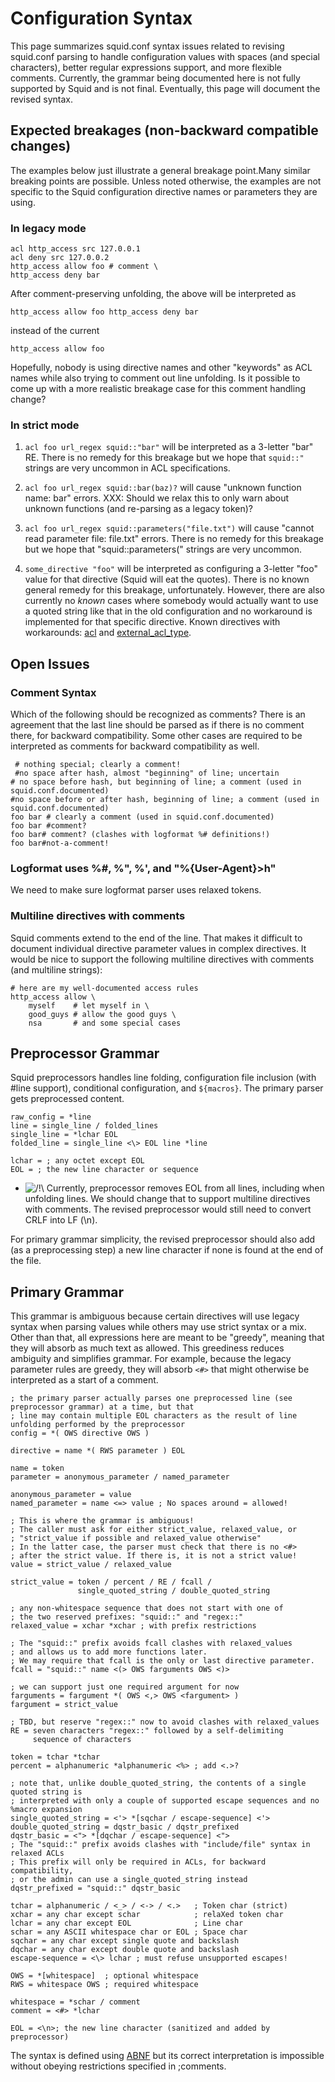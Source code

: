 # Configuration Syntax

This page summarizes squid.conf syntax issues related to revising
squid.conf parsing to handle configuration values with spaces (and
special characters), better regular expressions support, and more
flexible comments. Currently, the grammar being documented here is not
fully supported by Squid and is not final. Eventually, this page will
document the revised syntax.

## Expected breakages (non-backward compatible changes)

The examples below just illustrate a general breakage point.Many similar
breaking points are possible. Unless noted otherwise, the examples are
not specific to the Squid configuration directive names or parameters
they are using.

### In legacy mode

    acl http_access src 127.0.0.1
    acl deny src 127.0.0.2
    http_access allow foo # comment \
    http_access deny bar

After comment-preserving unfolding, the above will be interpreted as

    http_access allow foo http_access deny bar

instead of the current

    http_access allow foo

Hopefully, nobody is using directive names and other "keywords" as ACL
names while also trying to comment out line unfolding. Is it possible to
come up with a more realistic breakage case for this comment handling
change?

### In strict mode

1.  `acl foo url_regex squid::"bar"` will be interpreted as a 3-letter
    "bar" RE. There is no remedy for this breakage but we hope that
    `squid::"` strings are very uncommon in ACL specifications.

2.  `acl foo url_regex squid::bar(baz)?` will cause "unknown function
    name: bar" errors. XXX: Should we relax this to only warn about
    unknown functions (and re-parsing as a legacy token)?

3.  `acl foo url_regex squid::parameters("file.txt")` will cause "cannot
    read parameter file: file.txt" errors. There is no remedy for this
    breakage but we hope that "squid::parameters(" strings are very
    uncommon.

4.  `some_directive "foo"` will be interpreted as configuring a 3-letter
    "foo" value for that directive (Squid will eat the quotes). There is
    no known general remedy for this breakage, unfortunately. However,
    there are also currently no *known* cases where somebody would
    actually want to use a quoted string like that in the old
    configuration and no workaround is implemented for that specific
    directive. Known directives with workarounds:
    [acl](http://www.squid-cache.org/Doc/config/acl#) and
    [external\_acl\_type](http://www.squid-cache.org/Doc/config/external_acl_type#).

## Open Issues

### Comment Syntax

Which of the following should be recognized as comments? There is an
agreement that the last line should be parsed as if there is no comment
there, for backward compatibility. Some other cases are required to be
interpreted as comments for backward compatibility as well.

``` 
 # nothing special; clearly a comment!
 #no space after hash, almost "beginning" of line; uncertain
# no space before hash, but beginning of line; a comment (used in squid.conf.documented)
#no space before or after hash, beginning of line; a comment (used in squid.conf.documented)
foo bar # clearly a comment (used in squid.conf.documented)
foo bar #comment?
foo bar# comment? (clashes with logformat %# definitions!)
foo bar#not-a-comment!
```

### Logformat uses %\#, %", %', and "%{User-Agent}\>h"

We need to make sure logformat parser uses relaxed tokens.

### Multiline directives with comments

Squid comments extend to the end of the line. That makes it difficult to
document individual directive parameter values in complex directives. It
would be nice to support the following multiline directives with
comments (and multiline strings):

    # here are my well-documented access rules
    http_access allow \
        myself    # let myself in \
        good_guys # allow the good guys \
        nsa       # and some special cases

## Preprocessor Grammar

Squid preprocessors handles line folding, configuration file inclusion
(with \#line support), conditional configuration, and `${macros}`. The
primary parser gets preprocessed content.

    raw_config = *line
    line = single_line / folded_lines
    single_line = *lchar EOL
    folded_line = single_line <\> EOL line *line
    
    lchar = ; any octet except EOL
    EOL = ; the new line character or sequence

  - ![/\!\\](https://wiki.squid-cache.org/wiki/squidtheme/img/alert.png)
    Currently, preprocessor removes EOL from all lines, including when
    unfolding lines. We should change that to support multiline
    directives with comments. The revised preprocessor would still need
    to convert CRLF into LF (\\n).

For primary grammar simplicity, the revised preprocessor should also add
(as a preprocessing step) a new line character if none is found at the
end of the file.

## Primary Grammar

This grammar is ambiguous because certain directives will use legacy
syntax when parsing values while others may use strict syntax or a mix.
Other than that, all expressions here are meant to be "greedy", meaning
that they will absorb as much text as allowed. This greediness reduces
ambiguity and simplifies grammar. For example, because the legacy
parameter rules are greedy, they will absorb `<#>` that might otherwise
be interpreted as a start of a comment.

    ; the primary parser actually parses one preprocessed line (see preprocessor grammar) at a time, but that
    ; line may contain multiple EOL characters as the result of line unfolding performed by the preprocessor
    config = *( OWS directive OWS )
    
    directive = name *( RWS parameter ) EOL
    
    name = token
    parameter = anonymous_parameter / named_parameter
    
    anonymous_parameter = value
    named_parameter = name <=> value ; No spaces around = allowed!
    
    ; This is where the grammar is ambiguous!
    ; The caller must ask for either strict_value, relaxed_value, or
    ; "strict_value if possible and relaxed_value otherwise"
    ; In the latter case, the parser must check that there is no <#>
    ; after the strict value. If there is, it is not a strict value!
    value = strict_value / relaxed_value
    
    strict_value = token / percent / RE / fcall /
                   single_quoted_string / double_quoted_string
    
    ; any non-whitespace sequence that does not start with one of
    ; the two reserved prefixes: "squid::" and "regex::"
    relaxed_value = xchar *xchar ; with prefix restrictions
    
    ; The "squid::" prefix avoids fcall clashes with relaxed_values
    ; and allows us to add more functions later.
    ; We may require that fcall is the only or last directive parameter.
    fcall = "squid::" name <(> OWS farguments OWS <)>
    
    ; we can support just one required argument for now
    farguments = fargument *( OWS <,> OWS <fargument> )
    fargument = strict_value
    
    ; TBD, but reserve "regex::" now to avoid clashes with relaxed_values
    RE = seven characters "regex::" followed by a self-delimiting
         sequence of characters
    
    token = tchar *tchar
    percent = alphanumeric *alphanumeric <%> ; add <.>?
    
    ; note that, unlike double_quoted_string, the contents of a single quoted string is 
    ; interpreted with only a couple of supported escape sequences and no %macro expansion
    single_quoted_string = <'> *[sqchar / escape-sequence] <'>
    double_quoted_string = dqstr_basic / dqstr_prefixed
    dqstr_basic = <"> *[dqchar / escape-sequence] <">
    ; The "squid::" prefix avoids clashes with "include/file" syntax in relaxed ACLs
    ; This prefix will only be required in ACLs, for backward compatibility,
    ; or the admin can use a single_quoted_string instead
    dqstr_prefixed = "squid::" dqstr_basic
    
    tchar = alphanumeric / <_> / <-> / <.>   ; Token char (strict)
    xchar = any char except schar            ; relaXed token char
    lchar = any char except EOL              ; Line char
    schar = any ASCII whitespace char or EOL ; Space char
    sqchar = any char except single quote and backslash
    dqchar = any char except double quote and backslash
    escape-sequence = <\> lchar ; must refuse unsupported escapes!
    
    OWS = *[whitespace]  ; optional whitespace
    RWS = whitespace OWS ; required whitespace
    
    whitespace = *schar / comment
    comment = <#> *lchar
    
    EOL = <\n>; the new line character (sanitized and added by preprocessor)

The syntax is defined using [ABNF](http://tools.ietf.org/html/rfc5234)
but its correct interpretation is impossible without obeying
restrictions specified in ;comments.
